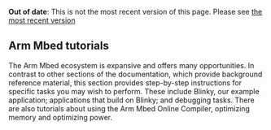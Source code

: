 <span class="warnings">**Out of date**: This is not the most recent version of this page. Please see [the most recent version](y)</span>
## Arm Mbed tutorials

The Arm Mbed ecosystem is expansive and offers many opportunities. In contrast to other sections of the documentation, which provide background reference material, this section provides step-by-step instructions for specific tasks you may wish to perform. These include Blinky, our example application; applications that build on Blinky; and debugging tasks. There are also tutorials about using the Arm Mbed Online Compiler, optimizing memory and optimizing power.
